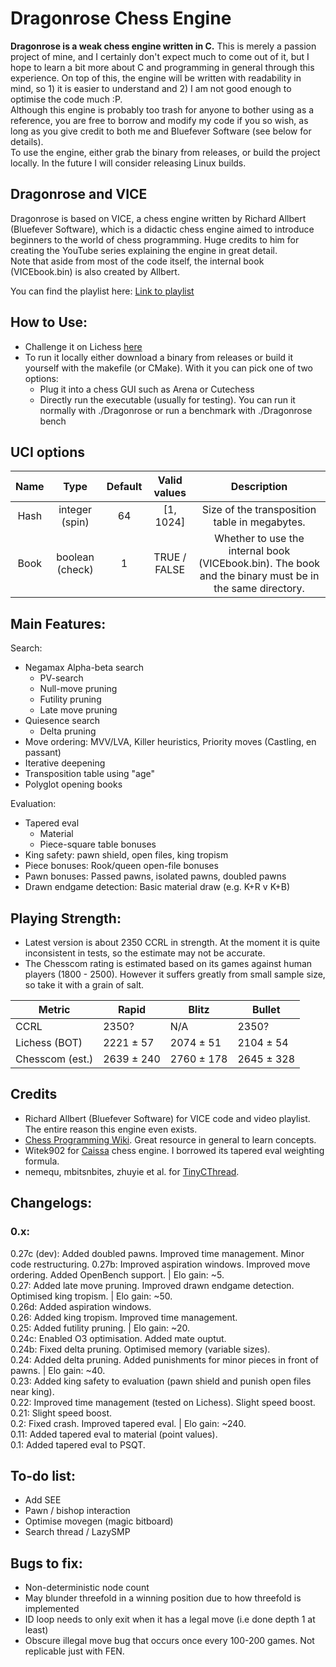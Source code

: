 # Dragonrose Chess Engine
**Dragonrose is a weak chess engine written in C.** This is merely a passion project of mine, and I certainly don't expect much to come out of it, but I hope to learn a bit more about C and programming in general through this experience. On top of this, the engine will be written with readability in mind, so 1) it
is easier to understand and 2) I am not good enough to optimise the code much :P. <br>
Although this engine is probably too trash for anyone to bother using as a reference, you are free to borrow and modify my code if you so wish, as long as you give credit to both me and Bluefever Software (see below for details). <br>
To use the engine, either grab the binary from releases, or build the project locally. In the future I will consider releasing Linux builds. <br>

## Dragonrose and VICE

Dragonrose is based on VICE, a chess engine written by Richard Allbert (Bluefever Software), which is a didactic chess engine aimed to introduce beginners to the world of chess programming. Huge credits to him for creating the YouTube series explaining the engine in great detail. <br>
Note that aside from most of the code itself, the internal book (VICEbook.bin) is also created by Allbert. <br>

You can find the playlist here: [Link to playlist](https://www.youtube.com/playlist?list=PLZ1QII7yudbc-Ky058TEaOstZHVbT-2hg)

## How to Use:

- Challenge it on Lichess [here](https://lichess.org/@/DragonroseDev)
- To run it locally either download a binary from releases or build it yourself with the makefile (or CMake). With it you can pick one of two options:
  - Plug it into a chess GUI such as Arena or Cutechess
  - Directly run the executable (usually for testing). You can run it normally with ./Dragonrose or run a benchmark with ./Dragonrose bench

## UCI options

| Name |      Type       | Default |  Valid values  | Description                                                                                             |
|:----:|:---------------:|:-------:|:--------------:|:-------------------------------------------------------------------------------------------------------:|
| Hash | integer (spin)  |   64    |    [1, 1024]   | Size of the transposition table in megabytes.                                                           |
| Book | boolean (check) |    1    |  TRUE / FALSE  | Whether to use the internal book (VICEbook.bin). The book and the binary must be in the same directory. |

## Main Features:

Search:
- Negamax Alpha-beta search
  - PV-search
  - Null-move pruning
  - Futility pruning
  - Late move pruning
- Quiesence search
  - Delta pruning
- Move ordering: MVV/LVA, Killer heuristics, Priority moves (Castling, en passant)
- Iterative deepening
- Transposition table using "age"
- Polyglot opening books

Evaluation:
- Tapered eval
  - Material
  - Piece-square table bonuses
- King safety: pawn shield, open files, king tropism
- Piece bonuses: Rook/queen open-file bonuses
- Pawn bonuses: Passed pawns, isolated pawns, doubled pawns
- Drawn endgame detection: Basic material draw (e.g. K+R v K+B)

## Playing Strength:

- Latest version is about 2350 CCRL in strength. At the moment it is quite inconsistent in tests, so the estimate may not be accurate.
- The Chesscom rating is estimated based on its games against human players (1800 - 2500). However it suffers greatly from small sample size, so take it with a grain of salt.

| Metric | Rapid | Blitz | Bullet |
| --- | --- | --- | --- |
| CCRL | 2350? | N/A | 2350? |
| Lichess (BOT) | 2221 ± 57 | 2074 ± 51 | 2104 ± 54 |
| Chesscom (est.) | 2639 ± 240 | 2760 ± 178 | 2645 ± 328 |

## Credits
- Richard Allbert (Bluefever Software) for VICE code and video playlist. The entire reason this engine even exists.
- [Chess Programming Wiki](https://www.chessprogramming.org/Main_Page). Great resource in general to learn concepts.
- Witek902 for [Caissa](https://github.com/Witek902/Caissa) chess engine. I borrowed its tapered eval weighting formula.
- nemequ, mbitsnbites, zhuyie et al. for [TinyCThread](https://github.com/tinycthread/tinycthread/tree/master).

## Changelogs: <br>
### 0.x: <br>
0.27c (dev): Added doubled pawns. Improved time management. Minor code restructuring.
0.27b: Improved aspiration windows. Improved move ordering. Added OpenBench support. | Elo gain: ~5. <br>
0.27: Added late move pruning. Improved drawn endgame detection. Optimised king tropism. | Elo gain: ~50. <br>
0.26d: Added aspiration windows. <br>
0.26: Added king tropism. Improved time management. <br>
0.25: Added futility pruning. | Elo gain: ~20. <br> 
0.24c: Enabled O3 optimisation. Added mate ouptut. <br>
0.24b: Fixed delta pruning. Optimised memory (variable sizes). <br>
0.24: Added delta pruning. Added punishments for minor pieces in front of pawns. | Elo gain: ~40. <br>
0.23: Added king safety to evaluation (pawn shield and punish open files near king). <br>
0.22: Improved time management (tested on Lichess). Slight speed boost. <br>
0.21: Slight speed boost. <br>
0.2: Fixed crash. Improved tapered eval. | Elo gain: ~240. <br>
0.11: Added tapered eval to material (point values). <br>
0.1: Added tapered eval to PSQT. <br>

## To-do list:
- Add SEE
- Pawn / bishop interaction
- Optimise movegen (magic bitboard)
- Search thread / LazySMP

## Bugs to fix:
- Non-deterministic node count
- May blunder threefold in a winning position due to how threefold is implemented
- ID loop needs to only exit when it has a legal move (i.e done depth 1 at least)
- Obscure illegal move bug that occurs once every 100-200 games. Not replicable just with FEN.